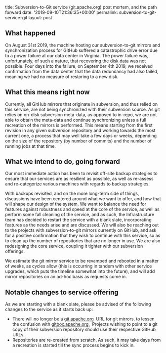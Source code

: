 title: Subversion-to-Git service (git.apache.org) post mortem, and the path forward
date: '2019-09-10T21:36:35+00:00'
permalink: subversion-to-git-service-git
layout: post

<h2>What happened<br /></h2> 
  <p>On August 31st 2019, the machine hosting our subversion-to-git mirrors and synchronization process for GitHub suffered a catastrophic drive error due to a power failure at our data center in Virginia. The power failure was, unfortunately, of such a nature, that recovering the disk data was not possible. Four days into the failure, on September 4th 2019, we received confirmation from the data center that the data redundancy had also failed, meaning we had no measure of restoring to a new disk.</p> 
  <h2>What this means right now</h2> 
  <p> Currently, all GitHub mirrors that originate in subversion, and thus relied on this service, are not being synchronized with their subversion source. As git relies on on-disk subversion meta-data, as opposed to in-repo, we are not able to obtain the meta-data and continue synchronizing unless a full recreation of the mirrors is performed. This means starting from the first revision in any given subversion repository and working towards the most current one, a process that may well take a few days or weeks, depending on the size of the repository (by number of commits) and the number of running jobs at that time.<br /></p> 
  <h2>What we intend to do, going forward </h2> 
  <p>Our most immediate action has been to revisit off-site backup strategies to ensure that our services are as resilient as possible, as well as re-assess and re-categorize various machines with regards to backup strategies.</p> 
  <p>With backups revisited, and on the more long-term side of things, discussions have been centered around what we want to offer, and how that will shape our design of the system. We want to balance the need for features against robustness and speed at the core of the service, as well as perform some fall cleaning of the service, and as such, the Infrastructure team has decided to restart the service with a blank slate, incorporating features as the needs arise and are discussed. We will also be reaching out to the projects with subversion-to-git mirrors currently on GitHub, and ask for a positive confirmation that they wish to continue with this service, so as to clean up the number of repositories that are no longer in use. We are also redesigning the core service, coupling it tighter with our subversion offerings. <br /></p> 
  <p>We estimate the git mirror service to be revamped and rebooted in a matter of weeks, as cycles allow (this is occurring in tandem with other service upgrades, which puts the timeline somewhat into the future), and will add mirror repositories on an ad-hoc basis as requests come in.</p> 
  <h2>Notable changes to service offering</h2> 
  <p>As we are starting with a blank slate, please be advised of the following changes to the service as it starts back up:</p> 
  <ul> 
    <li>There will no longer be a <a href="http://git.apache.org">git.apache.org</a>&nbsp; URL for git mirrors, to lessen the confusion with <a href="http://gitbox.apache.org">gitbox.apache.org.</a>&nbsp; Projects wishing to point to a git copy of their subversion repository should use their respective GitHub URLs.</li> 
    <li>Repositories are re-created from scratch. As such, it may take days from a recreation is started till the sync process begins to kick in.</li> 
  </ul>
